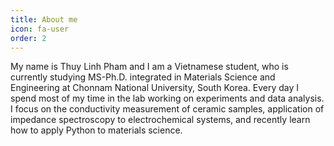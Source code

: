 ```yaml
---
title: About me
icon: fa-user
order: 2
---
```


My name is Thuy Linh Pham and I am a Vietnamese student, who is currently studying MS-Ph.D. integrated in Materials Science and Engineering at Chonnam National University, South Korea. Every day I spend most of my time in the lab working on experiments and data analysis. I focus on the conductivity measurement of ceramic samples, application of impedance spectroscopy to electrochemical systems, and recently learn how to apply Python to materials science.   
